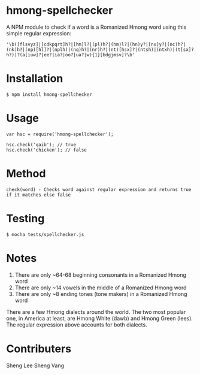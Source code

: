 # hmong-spellchecker
A NPM module to check if a word is a Romanized Hmong word using this simple regular expression:
```
'\b([flsvyz]|[cdkpqrt]h?|[hm]l?|(pl)h?|(hm)l?|(hn)y?|[nx]y?|(nc)h?|(nk)h?|(np)[hl]?|(nplh)|(nq)h?|(nr)h?|(nt)[hsx]?|(ntsh)|(ntxh)|(t[sx]?h?))?(a[iuw]?|ee?|ia?|oo?|ua?|w){1}[bdgjmsv]?\b'
``` 

# Installation
```
$ npm install hmong-spellchecker
```

# Usage
```
var hsc = require('hmong-spellchecker');

hsc.check('qaib'); // true
hsc.check('chicken'); // false
```

# Method
```
check(word) - Checks word against regular expression and returns true if it matches else false
```

# Testing
```
$ mocha tests/spellchecker.js
```

# Notes

1. There are only ~64-68 beginning consonants in a Romanized Hmong word
2. There are only ~14 vowels in the middle of a Romanized Hmong word
3. There are only ~8 ending tones (tone makers) in a Romanized Hmong word

There are a few Hmong dialects around the world. The two most popular one, in America at least, are Hmong White (dawb) and Hmong Green (lees). The regular expression above accounts for both dialects.

# Contributers
Sheng Lee
Sheng Vang
